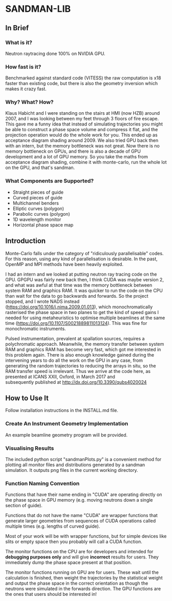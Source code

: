 # SANDMAN-LIB

## In Brief

### What is it?

Neutron raytracing done 100% on NVIDIA GPU.

### How fast is it?

Benchmarked against standard code (VITESS) the raw computation is x18
faster than existing code, but there is also the geometry inversion
which makes it crazy fast.

### Why?  What?  How?

Klaus Habicht and I were standing on the stairs at HMI (now HZB) around 2007,
and I was looking between my feet through 3 floors of
fire escape.  This gave me a funny idea that instead of simulating
trajectories you might be able to construct a phase space volume and
compress it flat, and the projection operation would do the whole work
for you.  This ended up as acceptance diagram shading around 2009.  We
also tried GPU back then with an intern, but the memory bottleneck was not great.
Now there is no memory bottleneck on GPUs, and there is also a decade
of GPU development and a lot of GPU memory.  So you take the maths
from acceptance diagram shading, combine it with monte-carlo, run the
whole lot on the GPU, and that's sandman.

### What Components are Supported?

* Straight pieces of guide
* Curved pieces of guide
* Multichannel benders
* Elliptic curves (polygon)
* Parabolic curves (polygon)
* 1D wavelength monitor
* Horizontal phase space map


## Introduction

Monte-Carlo falls under the category of "ridiculously parallelisable"
codes.  For this reason, using any kind of parallelisation is
desirable.  In the past, OpenMP and MPI methods have been heavily
exploited.

I had an intern and we looked at putting neutron
ray tracing code on the GPU.  GPGPU was fairly new back then, I think
CUDA was maybe version 2, and what was awful at that time was the
memory bottleneck between system RAM and graphics RAM.  It was quicker
to run the code on the CPU than wait for the data to go backwards and
forwards.  So the project stopped, and I wrote NADS instead
(https://doi.org/10.1016/j.nima.2009.01.013), which monochromatically
rasterised the phase space in two planes to get the kind of speed
gains I needed for using metaheuristics to optimise multiple beamlines
at the same time (https://doi.org/10.1107/S0021889811013124).  This
was fine for monochromatic instruments.

Pulsed instrumentation, prevalent at spallation sources, requires a
polychromatic approach.  Meanwhile, the memory transfer between system
RAM and graphics RAM has become very fast, which got me interested in
this problem again.  There is also enough knowledge gained during the
intervening years to do all the work on the GPU in any case, from
generating the random trajectories to reducing the arrays in situ, so
the RAM transfer speed is irrelevant.  Thus we arrive at the code
here, as presented at ICANS XXII, Oxford, in March 2017 and  
subsequently published at http://dx.doi.org/10.3390/qubs4020024


## How to Use It

Follow installation instructions in the INSTALL.md file.

### Create An Instrument Geometry Implementation

An example beamline geometry program will be provided.

### Visualising Results

The included python script "sandmanPlots.py" is a convenient method
for plotting all monitor files and distributions generated by a
sandman simulation.  It outputs png files in the current working
directory.

### Function Naming Convention

Functions that have their name ending in "CUDA" are operating directly
on the phase space in GPU memory (e.g. moving neutrons down a single
section of guide).

Functions that do not have the name "CUDA" are wrapper functions that
generate larger geometries from sequences of CUDA operations called
multiple times (e.g. lengths of curved guide).

Most of your work will be with wrapper functions, but for simple
devices like slits or empty space then you probably will call a CUDA
function.

The monitor functions on the CPU are for developers and intended for
**debugging purposes only** and will give **incorrect** results for
users.  They immediately dump the phase space present at that
position.

The monitor functions running on GPU are for users.  These wait until
the calculation is finished, then weight the trajectories by the
statistical weight and output the phase space in the correct
orientation as though the neutrons were simulated in the forwards
direction.  The GPU functions are the ones that users should be
interested in!

